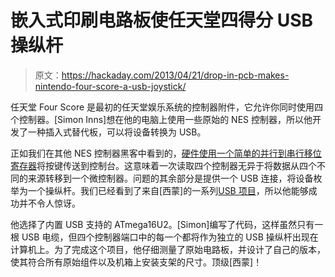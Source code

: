 # 嵌入式印刷电路板使任天堂四得分 USB 操纵杆

> 原文：<https://hackaday.com/2013/04/21/drop-in-pcb-makes-nintendo-four-score-a-usb-joystick/>

任天堂 Four Score 是最初的任天堂娱乐系统的控制器附件，它允许你同时使用四个控制器。[Simon Inns]想在他的电脑上使用一些原始的 NES 控制器，所以他开发了一种插入式替代板，可以将设备转换为 USB。

正如我们在其他 NES 控制器黑客中看到的，[硬件使用一个简单的并行到串行移位寄存器](http://hackaday.com/2010/12/24/gaming-on-an-ibm-xt-using-an-nes-controller/)将按键传送到控制台。这意味着一次读取四个控制器无异于将数据从四个不同的来源转移到一个微控制器。问题的其余部分是提供一个 USB 连接，将设备枚举为一个操纵杆。我们已经看到了来自[西蒙]的一系列[USB 项目](http://hackaday.com/2011/10/31/do-you-know-what-youre-doing-when-integrating-pc-side-apps-with-usb-microcontrollers/)，所以他能够成功并不令人惊讶。

他选择了内置 USB 支持的 ATmega16U2。[Simon]编写了代码，这样虽然只有一根 USB 电缆，但四个控制器端口中的每一个都将作为独立的 USB 操纵杆出现在计算机上。为了完成这个项目，他仔细测量了原始电路板，并设计了自己的版本，使其符合所有原始组件以及机箱上安装支架的尺寸。顶级[西蒙]！